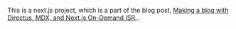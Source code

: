 This is a next.js project, which is a part of the blog post, [Making a blog with Directus, MDX, and Next.js On-Demand ISR
](https://blog.anishde.dev/making-a-blog-with-directus-mdx-and-nextjs-on-demand-isr).
